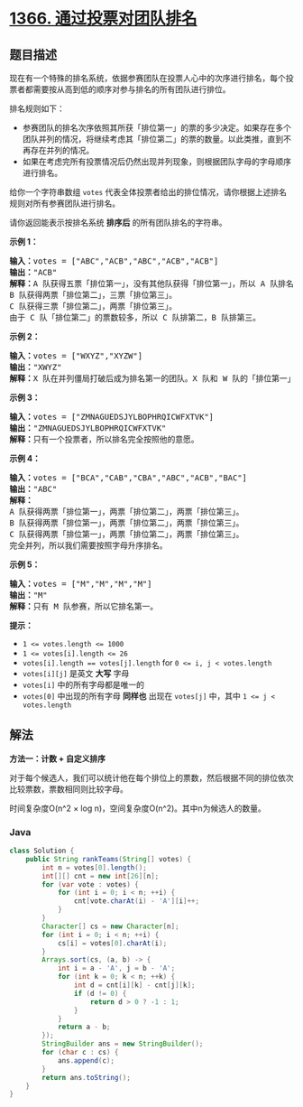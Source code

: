 # [1366. 通过投票对团队排名](https://leetcode.cn/problems/rank-teams-by-votes)

## 题目描述

<p>现在有一个特殊的排名系统，依据参赛团队在投票人心中的次序进行排名，每个投票者都需要按从高到低的顺序对参与排名的所有团队进行排位。</p>

<p>排名规则如下：</p>

<ul>
	<li>参赛团队的排名次序依照其所获「排位第一」的票的多少决定。如果存在多个团队并列的情况，将继续考虑其「排位第二」的票的数量。以此类推，直到不再存在并列的情况。</li>
	<li>如果在考虑完所有投票情况后仍然出现并列现象，则根据团队字母的字母顺序进行排名。</li>
</ul>

<p>给你一个字符串数组&nbsp;<code>votes</code> 代表全体投票者给出的排位情况，请你根据上述排名规则对所有参赛团队进行排名。</p>

<p>请你返回能表示按排名系统 <strong>排序后</strong> 的所有团队排名的字符串。</p>

<p><strong>示例 1：</strong></p>

<pre><strong>输入：</strong>votes = [&quot;ABC&quot;,&quot;ACB&quot;,&quot;ABC&quot;,&quot;ACB&quot;,&quot;ACB&quot;]
<strong>输出：</strong>&quot;ACB&quot;
<strong>解释：</strong>A 队获得五票「排位第一」，没有其他队获得「排位第一」，所以 A 队排名第一。
B 队获得两票「排位第二」，三票「排位第三」。
C 队获得三票「排位第二」，两票「排位第三」。
由于 C 队「排位第二」的票数较多，所以 C 队排第二，B 队排第三。
</pre>

<p><strong>示例 2：</strong></p>

<pre><strong>输入：</strong>votes = [&quot;WXYZ&quot;,&quot;XYZW&quot;]
<strong>输出：</strong>&quot;XWYZ&quot;
<strong>解释：</strong>X 队在并列僵局打破后成为排名第一的团队。X 队和 W 队的「排位第一」票数一样，但是 X 队有一票「排位第二」，而 W 没有获得「排位第二」。 
</pre>

<p><strong>示例 3：</strong></p>

<pre><strong>输入：</strong>votes = [&quot;ZMNAGUEDSJYLBOPHRQICWFXTVK&quot;]
<strong>输出：</strong>&quot;ZMNAGUEDSJYLBOPHRQICWFXTVK&quot;
<strong>解释：</strong>只有一个投票者，所以排名完全按照他的意愿。
</pre>

<p><strong>示例 4：</strong></p>

<pre><strong>输入：</strong>votes = [&quot;BCA&quot;,&quot;CAB&quot;,&quot;CBA&quot;,&quot;ABC&quot;,&quot;ACB&quot;,&quot;BAC&quot;]
<strong>输出：</strong>&quot;ABC&quot;
<strong>解释：</strong> 
A 队获得两票「排位第一」，两票「排位第二」，两票「排位第三」。
B 队获得两票「排位第一」，两票「排位第二」，两票「排位第三」。
C 队获得两票「排位第一」，两票「排位第二」，两票「排位第三」。
完全并列，所以我们需要按照字母升序排名。
</pre>

<p><strong>示例 5：</strong></p>

<pre><strong>输入：</strong>votes = [&quot;M&quot;,&quot;M&quot;,&quot;M&quot;,&quot;M&quot;]
<strong>输出：</strong>&quot;M&quot;
<strong>解释：</strong>只有 M 队参赛，所以它排名第一。
</pre>

<p><strong>提示：</strong></p>

<ul>
	<li><code>1 &lt;= votes.length &lt;= 1000</code></li>
	<li><code>1 &lt;= votes[i].length &lt;= 26</code></li>
	<li><code>votes[i].length ==&nbsp;votes[j].length</code> for&nbsp;<code>0 &lt;= i, j &lt; votes.length</code></li>
	<li><code>votes[i][j]</code>&nbsp;是英文 <strong>大写</strong> 字母</li>
	<li><code>votes[i]</code>&nbsp;中的所有字母都是唯一的</li>
	<li><code>votes[0]</code>&nbsp;中出现的所有字母 <strong>同样也</strong> 出现在&nbsp;<code>votes[j]</code>&nbsp;中，其中&nbsp;<code>1 &lt;= j &lt; votes.length</code></li>
</ul>

## 解法

**方法一：计数 + 自定义排序**

对于每个候选人，我们可以统计他在每个排位上的票数，然后根据不同的排位依次比较票数，票数相同则比较字母。

时间复杂度O(n^2 × log n)，空间复杂度O(n^2)。其中n为候选人的数量。

### **Java**

```java
class Solution {
    public String rankTeams(String[] votes) {
        int n = votes[0].length();
        int[][] cnt = new int[26][n];
        for (var vote : votes) {
            for (int i = 0; i < n; ++i) {
                cnt[vote.charAt(i) - 'A'][i]++;
            }
        }
        Character[] cs = new Character[n];
        for (int i = 0; i < n; ++i) {
            cs[i] = votes[0].charAt(i);
        }
        Arrays.sort(cs, (a, b) -> {
            int i = a - 'A', j = b - 'A';
            for (int k = 0; k < n; ++k) {
                int d = cnt[i][k] - cnt[j][k];
                if (d != 0) {
                    return d > 0 ? -1 : 1;
                }
            }
            return a - b;
        });
        StringBuilder ans = new StringBuilder();
        for (char c : cs) {
            ans.append(c);
        }
        return ans.toString();
    }
}
```
